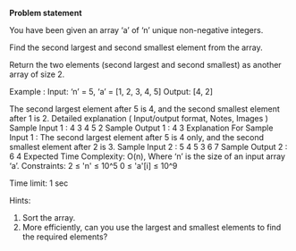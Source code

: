 **Problem statement**

You have been given an array ‘a’ of ‘n’ unique non-negative integers.



Find the second largest and second smallest element from the array.



Return the two elements (second largest and second smallest) as another array of size 2.



Example :
Input: ‘n’ = 5, ‘a’ = [1, 2, 3, 4, 5]
Output: [4, 2]

The second largest element after 5 is 4, and the second smallest element after 1 is 2.
Detailed explanation ( Input/output format, Notes, Images )
Sample Input 1 :
4
3 4 5 2
Sample Output 1 :
4 3
Explanation For Sample Input 1 :
The second largest element after 5 is 4 only, and the second smallest element after 2 is 3.
Sample Input 2 :
5
4 5 3 6 7
Sample Output 2 :
6 4
Expected Time Complexity:
O(n), Where ‘n’ is the size of an input array ‘a’.
Constraints:
2 ≤ 'n' ≤ 10^5
0 ≤ 'a'[i] ≤ 10^9

Time limit: 1 sec


Hints:
1. Sort the array.
2. More efficiently, can you use the largest and smallest elements to find the required elements?